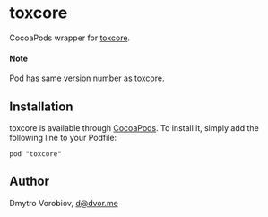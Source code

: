 # toxcore

CocoaPods wrapper for [toxcore](https://github.com/toktok/c-toxcore).

#### Note

Pod has same version number as toxcore.

## Installation

toxcore is available through [CocoaPods](http://cocoapods.org). To install
it, simply add the following line to your Podfile:

```
pod "toxcore"
```

## Author

Dmytro Vorobiov, d@dvor.me
